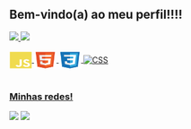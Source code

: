 ## Bem-vindo(a) ao meu perfil!!!!

 <div>
   <a href="https://github.com/Emanuell3">
    <img height="180em" src="https://github-readme-stats.vercel.app/api/top-langs/?username=Emanuell3&layout=compact&langs_count=6&theme=merko"/>
    <img height="180em" src="https://github-readme-stats.vercel.app/api?username=Emanuell3&show_icons=true&theme=merko&include_all_commits=true&count_private=true"/>
</div>
    
<div style="display: inline_block"><br>
  <img align="center" alt="Js" height="30" width="40" src="https://raw.githubusercontent.com/devicons/devicon/master/icons/javascript/javascript-plain.svg">
  <img align="center" alt="HTML" height="30" width="40" src="https://raw.githubusercontent.com/devicons/devicon/master/icons/html5/html5-original.svg">
  <img align="center" alt="CSS" height="30" width="40" src="https://raw.githubusercontent.com/devicons/devicon/master/icons/css3/css3-original.svg">
  <img align="center" alt="CSS" height="60" width="70" src="https://cdn.jsdelivr.net/gh/devicons/devicon/icons/mysql/mysql-original-wordmark.svg" />
          
</div>

 
<br>
 
### Minhas redes!
 
<div> 
  <a href = "mailto:manu.barros9720@gmail.com"><img src="https://img.shields.io/badge/-Gmail-%23333?style=for-the-badge&logo=gmail&logoColor=white" target="_blank"></a>
  <a href="https://www.linkedin.com/in/emanuelle-barros-7719a819a" target="_blank"><img src="https://img.shields.io/badge/-LinkedIn-%230077B5?style=for-the-badge&logo=linkedin&logoColor=white" target="_blank"></a>
</div>
